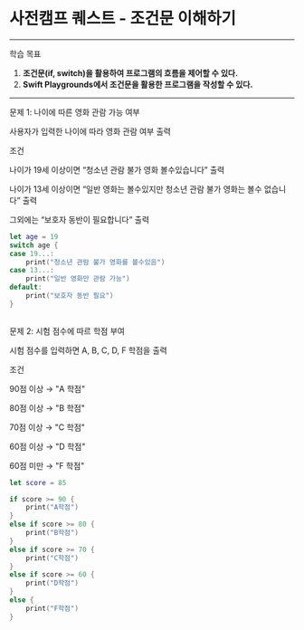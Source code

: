 # 사전캠프 퀘스트 - 조건문 이해하기

---

학습 목표

1. **조건문(if, switch)을 활용하여 프로그램의 흐름을 제어할 수 있다.**
2. **Swift Playgrounds에서 조건문을 활용한 프로그램을 작성할 수 있다.**

---

문제 1: 나이에 따른 영화 관람 가능 여부

사용자가 입력한 나이에 따라 영화 관람 여부 출력

조건

나이가 19세 이상이면 “청소년 관람 불가 영화 볼수있습니다” 출력

나이가 13세 이상이면 “일반 영화는 볼수있지만 청소년 관람 불가 영화는 볼수 없습니다” 출력

그외에는 “보호자 동반이 필요합니다” 출력

```swift
let age = 19
switch age {
case 19...:
    print("청소년 관람 불가 영화를 볼수있음") 
case 13...:
    print("일반 영화만 관람 가능")
default:
    print("보호자 동반 필요") 
}
	
```

문제 2: 시험 점수에 따르 학점 부여

시험 점수를 입력하면 A, B, C, D, F 학점을 출력

조건

90점 이상 → "A 학점"

80점 이상 → "B 학점"

70점 이상 → "C 학점"

60점 이상 → "D 학점"

60점 미만 → "F 학점"

```swift
let score = 85

if score >= 90 {
    print("A학점")
}
else if score >= 80 {
    print("B학점")
}
else if score >= 70 {
    print("C학점")
}
else if score >= 60 {
    print("D학점")
}
else {
    print("F학점")
}
```